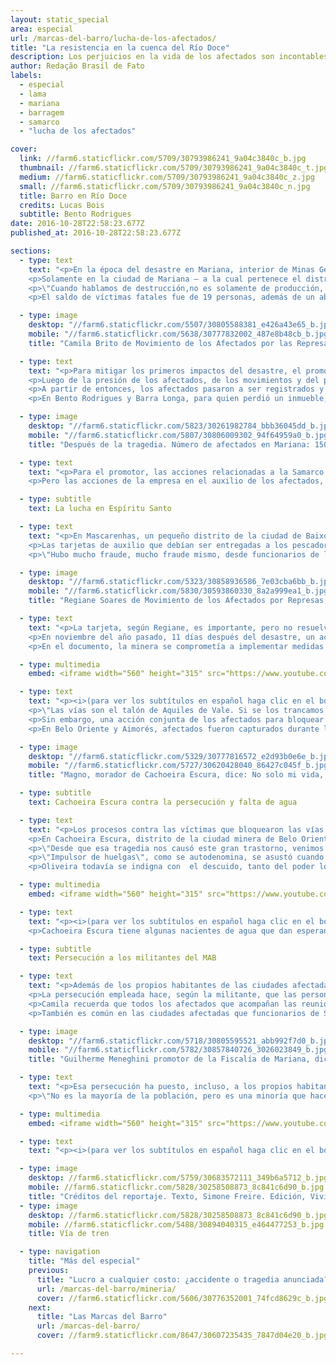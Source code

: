 ```yaml
---
layout: static_special
area: especial
url: /marcas-del-barro/lucha-de-los-afectados/
title: "La resistencia en la cuenca del Río Doce"
description: Los perjuicios en la vida de los afectados son incontables, e hicieron que la lucha se tornase parte del día a día de centenas de ellos
author: Redação Brasil de Fato
labels:
  - especial
  - lama
  - mariana
  - barragem
  - samarco
  - "lucha de los afectados"

cover:
  link: //farm6.staticflickr.com/5709/30793986241_9a04c3840c_b.jpg
  thumbnail: //farm6.staticflickr.com/5709/30793986241_9a04c3840c_t.jpg
  medium: //farm6.staticflickr.com/5709/30793986241_9a04c3840c_z.jpg
  small: //farm6.staticflickr.com/5709/30793986241_9a04c3840c_n.jpg
  title: Barro en Río Doce
  credits: Lucas Bois
  subtitle: Bento Rodrigues
date: 2016-10-28T22:58:23.677Z
published_at: 2016-10-28T22:58:23.677Z

sections:
  - type: text
    text: "<p>En la época del desastre en Mariana, interior de Minas Gerais, la Defensoría Pública del estado estimó que más de un millón de personas fueron afectadas por el barro, en el camino que recorrió entre el dique de  Fundão, operado por la minera Samarco (perteneciente a Vale y BHP Billiton) hasta la ciudad de Regência, en Espíritu Santo.</p>
    <p>Solamente en la ciudad de Mariana – a la cual pertenece el distrito de Bento Rodrigues, que fue totalmente destruido por los desechos – 1500 personas tuvieron perjuicios en sus actividades profesionales o perdieron bienes materiales como casas, automóviles, entre otra cantidad de pertenencias personales.</p>
    <p>\"Cuando hablamos de destrucción,no es solamente de producción, de modo de vida, sino también de un lazo de las personas con el río, de una historia, de la propia vida de las personas\", afirma Camila Brito, militante del Movimiento de los Afectados por Represas (MAB, por sus siglas en portugués). Ella actúa en distintas ciudades del Valle del Aço, un conglomerado de municipios que tienen como actividad base la explotación minera.</p>
    <p>El saldo de víctimas fatales fue de 19 personas, además de un aborto forzado. Pero los prejuicios dejados en la vida de los afectados son incontables y llegaron a todos de maneras distintas. Agricultores perdieron producciones y las actividades ganaderas también fueron afectadas. El problema mayor, sin embargo, fue el consumo de agua y la pesca: más de 3 mil pescadores fueron dañados, y están impedidos de poner en práctica su profesión, con la contaminación total del Río Doce y sus afluentes.</p>"

  - type: image
    desktop: "//farm6.staticflickr.com/5507/30805588381_e426a43e65_b.jpg"
    mobile: "//farm6.staticflickr.com/5638/30777832002_487e8b48cb_b.jpg"
    title: "Camila Brito de Movimiento de los Afectados por las Represas, dice: Ese barro ha dejado un rastro de destrucción. Y cuando se habla de destrucción no es solo de la producción, del modo de vida, sino de la destrucción del vínculo de las personas con el río."

  - type: text
    text: "<p>Para mitigar los primeros impactos del desastre, el promotor Guilherme Meneghini, que representa al Ministerio Público de Minas Gerais (MPG-MG) en la ciudad de Mariana, ingresó, el 8 de noviembre, tres días después de la tragedia, una acción cautelar para bloquear 300 millones de reales de las cuentas de Samarco. Aunque la compañía haya alegado no tener dinero en caja, se descubrió más tarde que gran parte de su capital estaba fuera del país.</p>
    <p>Luego de la presión de los afectados, de los movimientos y del propio MP; en diciembre de 2015 el promotor consiguió interponer una nueva acción. Esa, por fin, responsabilizó a las empresas controladoras y también definió el bloqueo de sus bienes. La misma acción estipuló cuatro grupos de reparación a los afectados: la provisión de una tarjeta mensual de auxilio financiero, una indemnización por bienes materiales, la reconstrucción de las ciudades afectadas, y una indemnización por daños morales.</p>
    <p>A partir de entonces, los afectados pasaron a ser registrados y recibir valores mensuales en las tarjetas entregadas por Samarco, e inclusive, según Meneghini, algunas otras acciones indemnizatorias también fueron pagas.</p>
    <p>En Bento Rodrigues y Barra Longa, para quien perdió un inmueble, la indemnización fue de 20 mil reales. Para aquellos que perdieron parientes en la tragedia, el valor llegó a 100 mil reales. \"Ese no es el valor total, todavía vamos a calcular una indemnización final, que va a considerar todos los daños que los afectados hayan sufrido\", explica Meneghini.</p>"

  - type: image
    desktop: "//farm6.staticflickr.com/5823/30261982784_bbb36045dd_b.jpg"
    mobile: "//farm6.staticflickr.com/5807/30806009302_94f64959a0_b.jpg"
    title: "Después de la tragedia. Número de afectados en Mariana: 1500. Inmuebles alquilados: 285. Tarjetas emitidas: 345. Familias que recibieron indemnización anticipadamente: 290. Fuente: MPE-MG"

  - type: text
    text: "<p>Para el promotor, las acciones relacionadas a la Samarco quebraron algunos paradigmas en lo que hasta entonces existía en la lucha por la reparación de los afectados. \"Uno de ellos es que en otros desastres gran parte de las familias no recibieron nada. Están luchando en la justicia hasta hoy, intentando recibir algo. Nosotros invertimos esa lógica. Las familias ya fueron parcialmente indemnizadas, ya recibieron auxilio financiero, mientras tanto no se concrete la reparación final y la reconstrucción\", opina el promotor. Eso fue posible, destaca, porque los afectados ingresaron con acciones colectivas y no individuales.</p>
    <p>Pero las acciones de la empresa en el auxilio de los afectados, en este período, todavía generan bastante desconfianza por parte de los afectados, teniendo en cuenta que los efectos del barro todavía están presentes diariamente en la vida de todos ellos.</p>"

  - type: subtitle
    text: La lucha en Espíritu Santo

  - type: text
    text: "<p>En Mascarenhas, un pequeño distrito de la ciudad de Baixo Guandu, bordeado por el Río Doce, en el interior de Espíritu Santo, la pesca siempre fue una de las principales actividades. El paso de la lama se llevó, con ella, el sustento de muchas familias.</p>
    <p>Las tarjetas de auxilio que debían ser entregadas a los pescadores afectados, por cuenta del fin de la pesca, demoraron en llegar. Cuando llegaron, según los pobladores, fueron distribuidas a personas que ni siquiera vivían en Mascarenhas, habitante  de la región e integrante del MAB recuerda que todo lo que se vio respecto a la actuación de la empresa en la zona fue negligencia.</p>
    <p>\"Hubo mucho fraude, mucho fraude mismo, desde funcionarios de la empresa hasta personas de la comunidad que buscaron personas en Paraná, en Italia, en el sur de Minas, para venir a hacer su registro aquí, Y esas personas reciben, y la comunidad no\", denuncia. Consultada, Samarco no respondió a las preguntas de <b>Brasil de Fato</b> acerca de la denuncia.</p>"

  - type: image
    desktop: "//farm6.staticflickr.com/5323/30858936586_7e03cba6bb_b.jpg"
    mobile: "//farm6.staticflickr.com/5830/30593860330_8a2a999ea1_b.jpg"
    title: "Regiane Soares de Movimiento de los Afectados por Represas, dice: Nosotros no queremos sólo  tarjeta de auxilio; nosotros necesitamos del río de vuelta."

  - type: text
    text: "<p>La tarjeta, según Regiane, es importante, pero no resuelve los problemas de la región. \"Nosotros precisamos trabajo, reconstrucción de la comunidad, estudio. Ellos no están ni ahí con eso, lo que quieren es que la empresa vuelva a funcionar, y genere el lucro que estiman\", lamenta.</p>
    <p>En noviembre del año pasado, 11 días después del desastre, un acuerdo entre los Ministerios Público Federal y Estadual con el Ministerio de Trabajo, todos de Espíritu Santo, firmaron con la Samarco un Término de Compromiso Socioambiental (TCSA), que obligó a la empresa a adoptar medidas de emergencia en relación a la llegada del barro al estado.</p>
    <p>En el documento, la minera se comprometía a implementar medidas como la distribución de agua potable, la contratación de laboratorios para recolectar y analizar agua del Río Doce y del mar, y el costeo de transporte y alimentación a los servidores que actuaran en acciones de emergencia. Un año después, Regiane revela que los compromisos quedaron sólo en el papel.</p>"

  - type: multimedia
    embed: <iframe width="560" height="315" src="https://www.youtube.com/embed/z7vGJhamcS8" frameborder="0" allowfullscreen></iframe>

  - type: text
    text: "<p><i>(para ver los subtítulos en español haga clic en el botón abajo al lado de configuraciones)</i></p><p>Presionar a Samarco, de gran poderío financiero, a cumplir los términos acordados con la justicia, siempre fue un gran desafío para los afectados. En Mascarenhas, la táctica utilizada por los manifestantes para llevar a la empresa a la mesa de negociación fue bloquear las vías que rodean la ciudad, y que diariamente cargan los minerales extraídos por la Vale.</p>
    <p>\"Las vías son el talón de Aquiles de Vale. Si se los trancamos los perjudicamos en millones de reales. A partir de la primera vez que lo hicimos fue que ellos vinieron a hacer el registro de las personas de la comunidad. Hasta entonces, ellos iban a a registrar apenas a los pescadores con registro en la Capitanía de los Puertos, que eran solamente 22 personas aquí dentro\", recordó.</p>
    <p>Sin embargo, una acción conjunta de los afectados para bloquear las vías en Mascarenhas, Belo Oriente y Aimorés, (las últimas dos localizadas en Minas Gerais), terminó con consecuencias para los manifestantes. En Mascarenhas, durante la tentativa de dispersar y liberar las vías, la Policía Militar (PM) presentó un documento vencido treinta días y actuó con truculencia, pegando a los pobladores. Una persona fue presa, pero su detención fue revocada por el comisario, cuando fue comprobado que el documento presentado por la PM estaba vencido.</p>
    <p>En Belo Oriente y Aimorés, afectados fueron capturados durante la protestas, pero no llegaron a ser presos. En el último mes de octubre, 13 personas que participaron directa o indirectamente de las protestas fueron procesadas por la Vale. En contacto con <b>Brasil de Fato</b>, la empresa se negó a comentar procesos judiciales en curso.</p>"

  - type: image
    desktop: "//farm6.staticflickr.com/5329/30777816572_e2d93b0e6e_b.jpg"
    mobile: "//farm6.staticflickr.com/5727/30620428040_86427c045f_b.jpg"
    title: "Magno, morador de Cachoeira Escura, dice: No solo mi vida, sino la vida de miles de personas que fueron damnificadas por esta tragedia. Una tragedia que no fue causada por algo sobrenatural, fue una tragedia causada por hombres."

  - type: subtitle
    text: Cachoeira Escura contra la persecución y falta de agua

  - type: text
    text: "<p>Los procesos contra las víctimas que bloquearon las vías del tren intimidaron. Algunos se niegan a dar entrevistas, otros pasaron a ser más cuidadosos y hasta evitan manifestarse de manera más contundente contra la empresa.</p>
    <p>En Cachoeira Escura, distrito de la ciudad minera de Belo Oriente, donde también hubo bloqueos de vías, la reivindicación de los afectados es que Samarco distribuya agua a las 12 mil familias que desde la ruptura del dique están con el abastecimiento comprometido, por la calidad del agua que llega hasta las casas. El barro que bajó por el Río Doce contaminó afluentes, y transformó la vida de los que ahí viven y dependen del río para consumo y sustento, sobre todo por medio de la pesca.</p>
    <p>\"Desde que esa tragedia nos causó este gran trastorno, venimos padeciéndolo siempre. Nuestra rutina cambió, ya no es la misma\", cuenta Magno Antonio Oliveira, de 52 años, que vive con su familia en el pequeño distrito, es uno de los afectados perseguidos por la minera.</p>
    <p>\"Impulsor de huelgas\", como se autodenomina, se asustó cuando vio su nombre ligado a la justicia. \"Por vivir aqui, y ver a las personas así, no involucradas lo suficiente para pelear por sus derechos, yo me junté con otros para movilizarnos y reclamar nuestra mejoría. No para traer daños ni con vandalismo. Como impulsores de huelga tenemos el derecho de reclamar, porque en este país nunca conseguimos nada que no fuese resultado de nuestra lucha.\", destaca.</p>
    <p>Oliveira todavía se indigna con  el descuido, tanto del poder local, que acepta el abastecimiento de agua que afirma estar contaminada, como con la empresa, que no cumplió el acuerdo de abastecer de agua tratada a los afectados.</p>"

  - type: multimedia
    embed: <iframe width="560" height="315" src="https://www.youtube.com/embed/zIMADqzY0HA" frameborder="0" allowfullscreen></iframe>

  - type: text
    text: "<p><i>(para ver los subtítulos en español haga clic en el botón abajo al lado de configuraciones)</i></p><p>\"Infelizmente el agua es la supervivencia, y nosotros estamos siendo masacrados con el agua. Tanto que nuestras cañerías están todas contaminadas. Es una cosa que la sociedad tiene que ver, porque está abajo de la tierra y no lo vemos\", señala. Curioso, Oliveira aprovechó que la estación de tratamiento de la región estaba cambiando los caños de agua, para mirar la calidad de lo que pasaba por esas tuberías y se asustó. \"Yo mismo soy testigo. Agarré un tubo que ellos cambiaron y tenía un residuo de casi dos centímetros alrededor del caño, y todo eso va para nuestras casas\", relata.</p>
    <p>Cachoeira Escura tiene algunas nacientes de agua que dan esperanzas de agua potable a los pobladores. Pero, de a poco, los bienes naturales comienzan a ser capitalizados. Quien vive en las partes altas del distrito, por ejemplo, llega a pagar 20 reales para que otros pobladores que tienen auto puedan llenar los bidones y subirlas al cerro.</p>"

  - type: subtitle
    text: Persecución a los militantes del MAB

  - type: text
    text: "<p>Además de los propios habitantes de las ciudades afectadas por el barro, militantes del Movimiento de los Afectados por Represas (MAB, por sus siglas en portugués), también son constantemente perseguidos por la Samarco. Algunos de ellos, como la coordinadora Camila Brito, están entre los 13 procesados por Vale, una de las dueñas de la minera.</p>
    <p>La persecución empleada hace, según la militante, que las personas crean que no van a tener cómo garantir sus derechos, que se sientan pequeñas por haber sido humilladas y ser pobres. \"Es difícil que las personas crean que la lucha realmente va a hacer la diferencia\", lamenta.</p>
    <p>Camila recuerda que todos los afectados que acompañan las reuniones del MAB para articular las luchas por los derechos también son amenazados. \"Las personas dicen: yo los voy a denunciar, ustedes están participando de las reuniones del MAB, voy a denunciar en la empresa y van a retirarles sus tarjetas de auxilio. Todas esas ideas están siendo colocadas en la población\", explica.</p>
    <p>También es común en las ciudades afectadas que funcionarios de Samarco visiten a los afectados. En el momento de hacer el registro, según Brito, la pregunta sobre la participación en las reuniones del movimiento es normal. \"Esto sólo tiene un motivo, que es la persecución y la negación del derecho de participación en el movimiento social\", explica.</p>"

  - type: image
    desktop: "//farm6.staticflickr.com/5718/30805595521_abb992f7d0_b.jpg"
    mobile: "//farm6.staticflickr.com/5782/30857840726_3026023849_b.jpg"
    title: "Guilherme Meneghini promotor de la Fiscalía de Mariana, dice: La mejor forma de no poner esas comunidades en peligro es cambiar el sistema de explotación de minerales en el país y prohibir esos diques."

  - type: text
    text: "<p>Esa persecución ha puesto, incluso, a los propios habitantes de las ciudades afectadas en conflicto. Como la presión de la empresa para evitar la organización ha aumentado, es común que algunos se vuelquen contra el movimiento y personas que son referencias de él en la ciudad.</p>
    <p>\"No es la mayoría de la población, pero es una minoría que hace ruido. Un ciudadano publicó una nota en un diario, llamando a los afectados de aprovechadores. Nosotros entramos con un proceso contra ese ciudadano y él se retractó públicamente diciendo que se arrepentía de lo que había dicho y pedía disculpas a toda la comunidad afectada de Mariana\", recuerda el promotor Guilherme Meneghini.</p>"

  - type: multimedia
    embed: <iframe width="560" height="315" src="https://www.youtube.com/embed/PdBXpL5uNF4" frameborder="0" allowfullscreen></iframe>

  - type: text
    text: "<p><i>(para ver los subtítulos en español haga clic en el botón abajo al lado de configuraciones)</i></p>"

  - type: image
    desktop: //farm6.staticflickr.com/5759/30683572111_349b6a5712_b.jpg
    mobile: //farm6.staticflickr.com/5828/30258508873_8c841c6d90_b.jpg
    title: "Créditos del reportaje. Texto, Simone Freire. Edición, Vivian Fernandes. Video y foto, José Eduardo Bernardes y Guilherme Weimann. Arte, Wilcker Morais."
  - type: image
    desktop: //farm6.staticflickr.com/5828/30258508873_8c841c6d90_b.jpg
    mobile: //farm6.staticflickr.com/5488/30894040315_e464477253_b.jpg
    title: Vía de tren

  - type: navigation
    title: "Más del especial"
    previous:
      title: "Lucro a cualquier costo: ¿accidente o tragedia anunciada?"
      url: /marcas-del-barro/mineria/
      cover: //farm6.staticflickr.com/5606/30776352001_74fcd8629c_b.jpg
    next:
      title: "Las Marcas del Barro"
      url: /marcas-del-barro/
      cover: //farm9.staticflickr.com/8647/30607235435_7847d04e20_b.jpg

---
```

